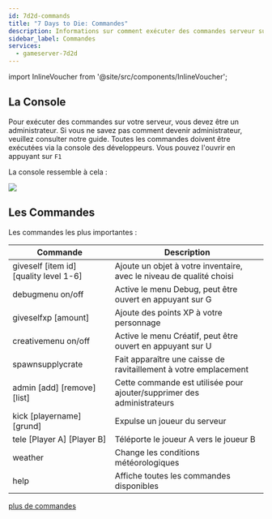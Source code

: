 ```yaml
---
id: 7d2d-commands
title: "7 Days to Die: Commandes"
description: Informations sur comment exécuter des commandes serveur sur votre serveur 7 Days to Die de ZAP-Hosting - Documentation ZAP-Hosting.com
sidebar_label: Commandes
services:
  - gameserver-7d2d
---
```


import InlineVoucher from '@site/src/components/InlineVoucher';

<InlineVoucher />

## La Console
Pour exécuter des commandes sur votre serveur, vous devez être un administrateur. Si vous ne savez pas comment devenir administrateur, veuillez consulter notre guide.
Toutes les commandes doivent être exécutées via la console des développeurs. Vous pouvez l'ouvrir en appuyant sur `F1`

La console ressemble à cela :

![](https://screensaver01.zap-hosting.com/index.php/s/Lyi4qrT5MjzJLkL/preview)

## Les Commandes
Les commandes les plus importantes :

| Commande    | Description                                                 |
| ----------------- | ------------------------------------------------------------ |
| giveself [item id] [quality level 1-6] | Ajoute un objet à votre inventaire, avec le niveau de qualité choisi |
| debugmenu on/off | Active le menu Debug, peut être ouvert en appuyant sur G |
| giveselfxp [amount] | Ajoute des points XP à votre personnage |
| creativemenu on/off | Active le menu Créatif, peut être ouvert en appuyant sur U |
| spawnsupplycrate | Fait apparaître une caisse de ravitaillement à votre emplacement |
| admin [add] [remove] [list] | Cette commande est utilisée pour ajouter/supprimer des administrateurs |
| kick [playername] [grund] | Expulse un joueur du serveur |
| tele [Player A] [Player B] | Téléporte le joueur A vers le joueur B |
| weather | Change les conditions météorologiques |
| help | Affiche toutes les commandes disponibles |

[plus de commandes](https://commands.gg/7dtd)

<InlineVoucher />
